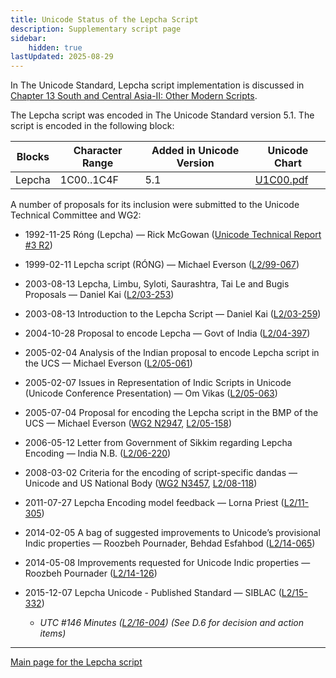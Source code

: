 ```yaml
---
title: Unicode Status of the Lepcha Script
description: Supplementary script page
sidebar:
    hidden: true
lastUpdated: 2025-08-29
---
```


In The Unicode Standard, Lepcha script implementation is discussed in [Chapter 13 South and Central Asia-II: Other Modern Scripts](http://www.unicode.org/versions/latest/ch13.pdf).

[comment]: # (end of intro)

[comment]: # (start of blocks)

The Lepcha script was encoded in The Unicode Standard version 5.1. The script is encoded in the following block:

| Blocks | Character Range | Added in Unicode Version | Unicode Chart |
| ------ | --------------- | ------------------------ | ------------- |
| Lepcha | 1C00..1C4F | 5.1 | [U1C00.pdf](http://www.unicode.org/charts/PDF/U1C00.pdf) |

[comment]: # (end of blocks)

[comment]: # (start of chars)

[comment]: # (end of chars)

[comment]: # (start of rest)

A number of proposals for its inclusion were submitted to the Unicode Technical Committee and WG2:

- 1992-11-25 Róng (Lepcha) — Rick McGowan ([Unicode Technical Report #3 R2](http://www.unicode.org/reports/tr3-2/))

- 1999-02-11 Lepcha script (RÓNG) — Michael Everson ([L2/99-067](http://www.unicode.org/L2/L1999/rong.pdf))

- 2003-08-13 Lepcha, Limbu, Syloti, Saurashtra, Tai Le and Bugis Proposals — Daniel Kai ([L2/03-253](http://www.unicode.org/cgi-bin/GetMatchingDocs.pl?L2/03-253))

- 2003-08-13 Introduction to the Lepcha Script — Daniel Kai ([L2/03-259](http://www.unicode.org/cgi-bin/GetMatchingDocs.pl?L2/03-259))

- 2004-10-28 Proposal to encode Lepcha — Govt of India ([L2/04-397](http://www.unicode.org/cgi-bin/GetMatchingDocs.pl?L2/04-397))

- 2005-02-04 Analysis of the Indian proposal to encode Lepcha script in the UCS — Michael Everson ([L2/05-061](http://www.unicode.org/cgi-bin/GetMatchingDocs.pl?L2/05-061))

- 2005-02-07 Issues in Representation of Indic Scripts in Unicode (Unicode Conference Presentation) — Om Vikas ([L2/05-063](http://www.unicode.org/cgi-bin/GetMatchingDocs.pl?L2/05-063))

- 2005-07-04 Proposal for encoding the Lepcha script in the BMP of the UCS — Michael Everson ([WG2 N2947](https://www.unicode.org/wg2/docs/n2947.pdf), [L2/05-158](http://www.unicode.org/cgi-bin/GetMatchingDocs.pl?L2/05-158))

- 2006-05-12 Letter from Government of Sikkim regarding Lepcha Encoding — India N.B. ([L2/06-220](http://www.unicode.org/cgi-bin/GetMatchingDocs.pl?L2/06-220))

- 2008-03-02 Criteria for the encoding of script-specific dandas — Unicode and US National Body ([WG2 N3457](https://www.unicode.org/wg2/docs/n3457.pdf), [L2/08-118](http://www.unicode.org/cgi-bin/GetMatchingDocs.pl?L2/08-118))

- 2011-07-27 Lepcha Encoding model feedback — Lorna Priest ([L2/11-305](http://www.unicode.org/cgi-bin/GetMatchingDocs.pl?L2/11-305))

- 2014-02-05 A bag of suggested improvements to Unicode’s provisional Indic properties — Roozbeh Pournader, Behdad Esfahbod ([L2/14-065](http://www.unicode.org/cgi-bin/GetMatchingDocs.pl?L2/14-065))

- 2014-05-08 Improvements requested for Unicode Indic properties — Roozbeh Pournader ([L2/14-126](http://www.unicode.org/cgi-bin/GetMatchingDocs.pl?L2/14-126))

- 2015-12-07 Lepcha Unicode - Published Standard — SIBLAC ([L2/15-332](http://www.unicode.org/cgi-bin/GetMatchingDocs.pl?L2/15-332))

  - _UTC #146 Minutes ([L2/16-004](http://www.unicode.org/cgi-bin/GetMatchingDocs.pl?L2/16-004)) (See D.6 for decision and action items)_



<hr/>

[Main page for the Lepcha script](/scrlang/scripts/lepc)

